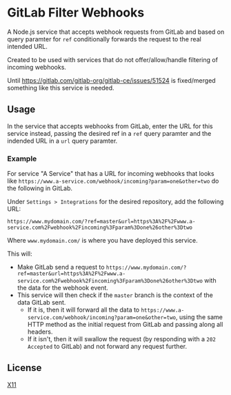 # GitLab Filter Webhooks

A Node.js service that accepts webhook requests from GitLab and based on query paramter for `ref` conditionally forwards the request to the real intended URL.

Created to be used with services that do not offer/allow/handle filtering of incoming webhooks.

Until https://gitlab.com/gitlab-org/gitlab-ce/issues/51524 is fixed/merged something like this service is needed.


## Usage

In the service that accepts webhooks from GitLab, enter the URL for this service instead, passing the desired ref in a `ref` query paramter and the indended URL in a `url` query paramter.


### Example

For service "A Service" that has a URL for incoming webhooks that looks like `https://www.a-service.com/webhook/incoming?param=one&other=two` do the following in GitLab.

Under `Settings > Integrations` for the desired repository, add the following URL:

`https://www.mydomain.com/?ref=master&url=https%3A%2F%2Fwww.a-service.com%2Fwebhook%2Fincoming%3Fparam%3Done%26other%3Dtwo`

Where `www.mydomain.com/` is where you have deployed this service.

This will:
* Make GitLab send a request to `https://www.mydomain.com/?ref=master&url=https%3A%2F%2Fwww.a-service.com%2Fwebhook%2Fincoming%3Fparam%3Done%26other%3Dtwo` with the data for the webhook event.
* This service will then check if the `master` branch is the context of the data GitLab sent.
  * If it is, then it will forward all the data to `https://www.a-service.com/webhook/incoming?param=one&other=two`, using the same HTTP method as the initial request from GitLab and passing along all headers.
  * If it isn't, then it will swallow the request (by responding with a `202 Accepted` to GitLab) and not forward any request further.


## License

[X11](LICENSE)
